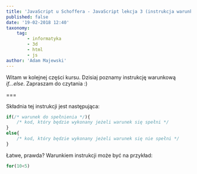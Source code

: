 ```yaml
---
title: 'JavaScript u Schoffera - JavaScript lekcja 3 (instrukcja warunkowa if...else) '
published: false
date: '19-02-2018 12:40'
taxonomy:
    tag:
        - informatyka
        - 3d
        - html
        - js
author: 'Adam Majewski'
---
```


Witam w kolejnej części kursu. Dzisiaj poznamy instrukcję warunkową _if...else_.
Zapraszam do czytania :)

===

Składnia tej instrukcji jest następująca:
```js
if(/* warunek do spełnienia */){
	/* kod, który będzie wykonany jeżeli warunek się spełni */
}
else{
	/* kod, który będzie wykonany jeżeli warunek się nie spełni */
}
```

Łatwe, prawda? Warunkiem instrukcji może być na przykład: 
```js
for(10<5)
```

